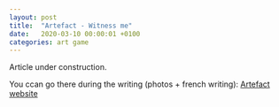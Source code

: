 ```yaml
---
layout: post
title:  "Artefact - Witness me"
date:   2020-03-10 00:00:01 +0100
categories: art game
---
```


Article under construction.

You ccan go there during the writing (photos + french writing): [Artefact website](http://bidouilleurslibristes.org/Artefact/)
